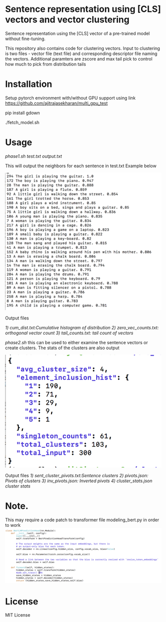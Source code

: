 # Sentence representation using [CLS] vectors and vector clustering

Sentence representation using the [CLS] vector of a pre-trained model without fine-tuning. 

This repository also contains code for clustering vectors. Input to clustering is two files - vector file (text file) and corresponding descriptor file naming the vectors. Additional paramters are zscore and max tail pick to control how much to pick from distribution tails

# Installation


Setup pytorch environment with/without GPU support using link https://github.com/ajitrajasekharan/multi_gpu_test

pip install gdown

./fetch_model.sh

# Usage

*phase1.sh test.txt output.txt*

This will output the neighbors for each sentence in test.txt
Example below


![DES](DES.png)

Output files

*1) cum_dist.txt:Cumulative histogram of distribution
2) zero_vec_counts.txt: orthogonal vector count
3) tail_counts.txt: tail count of vectors*

*phase2.sh*
this can be used to either examine the sentence vectors or create clusters. The stats of the clusters are also output

![stats](stats.png)

Output files
*1) sent_cluster_pivots.txt:Sentence clusters*
*2) pivots.json: Pivots of clusters*
*3) inv_pivots.json: Inverted pivots*
*4) cluster_stats.json cluster stats*

# Note. 
This may require a code patch to transformer file modeling_bert.py in order to work
![patch](patch.png)


# License
MIT License
